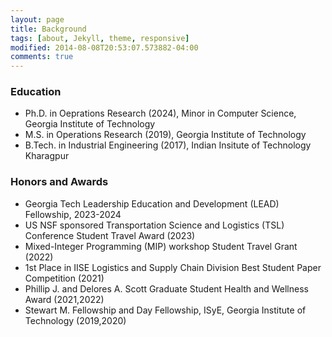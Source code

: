 ```yaml
---
layout: page
title: Background
tags: [about, Jekyll, theme, responsive]
modified: 2014-08-08T20:53:07.573882-04:00
comments: true
---
```


### Education

- Ph.D. in Oeprations Research (2024), Minor in Computer Science, Georgia Institute of Technology
- M.S. in Operations Research (2019), Georgia Institute of Technology
- B.Tech. in Industrial Engineering (2017), Indian Insitute of Technology Kharagpur


### Honors and Awards

- Georgia Tech Leadership Education and Development (LEAD) Fellowship, 2023-2024
- US NSF sponsored Transportation Science and Logistics (TSL) Conference Student Travel Award (2023)
- Mixed-Integer Programming (MIP) workshop Student Travel Grant (2022)
- 1st Place in IISE Logistics and Supply Chain Division Best Student Paper Competition (2021)
- Phillip J. and Delores A. Scott Graduate Student Health and Wellness Award (2021,2022)
- Stewart M. Fellowship and Day Fellowship, ISyE, Georgia Institute of Technology (2019,2020)

<!-- Soon, I will start writing about:
- Integer Programming
- Learnings from my PhD and my collaborations
- Hobbies -->

